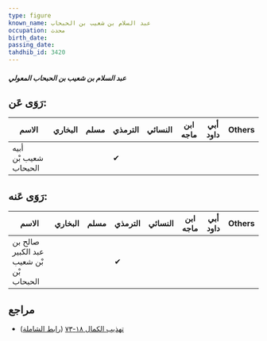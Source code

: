 ```yaml
---
type: figure
known_name: عبد السلام بن شعيب بن الحبحاب
occupation: محدث
birth_date:
passing_date:
tahdhib_id: 3420
---
```

##### عبد السلام بن شعيب بن الحبحاب المعولي

## رَوَى عَن:
| الاسم                 | البخاري | مسلم | الترمذي | النسائي | ابن ماجه | أبي داود | Others |
| --------------------- | ------- | ---- | ------- | ------- | -------- | -------- | ------ |
| أبيه شعيب بْن الحبحاب |         |      | ✔       |         |          |          |        |
## رَوَى عَنه:
| الاسم                                   | البخاري | مسلم | الترمذي | النسائي | ابن ماجه | أبي داود | Others |
| --------------------------------------- | ------- | ---- | ------- | ------- | -------- | -------- | ------ |
| صالح بن عبد الكبير بْن شعيب بْن الحبحاب |         |      | ✔       |         |          |          |        |
## مراجع
- [تهذيب الكمال ١٨-٧٣](obsidian://open?vault=Tahdhib-al-Kamal&file=Figures/٣٤٢٠-عبد%20السلام%20بن%20شعيب%20بن%20الحبحاب%20المعولي) ([رابط الشاملة](https://shamela.ws/book/3722/9106))